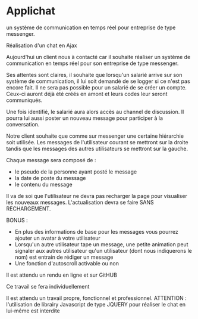 # Applichat
un système de communication en temps réel pour entreprise de type messenger.


Réalisation d'un chat en Ajax

Aujourd'hui un client nous à contacté car il souhaite réaliser un système de communication en temps réel pour son entreprise de type messenger.

Ses attentes sont claires, il souhaite que lorsqu'un salarié arrive sur son système de communication, il lui soit demandé de se logger si ce n'est pas encore fait. Il ne sera pas possible pour un salarié de se créer un compte. Ceux-ci auront déjà été créés en amont et leurs codes leur seront communiqués.

Une fois identifié, le salarié aura alors accès au channel de discussion. Il pourra lui aussi poster un nouveau message pour participer à la conversation.

Notre client souhaite que comme sur messenger une certaine hiérarchie soit utilisée. Les messages de l'utilisateur courant se mettront sur la droite tandis que les messages des autres utilisateurs se mettront sur la gauche.

Chaque message sera composé de :
- le pseudo de la personne ayant posté le message
- la date de poste du message
- le contenu du message

Il va de soi que l'utilisateur ne devra pas recharger la page pour visualiser les nouveaux messages. L'actualisation devra se faire SANS RECHARGEMENT.

BONUS :
- En plus des informations de base pour les messages vous pourrez ajouter un avatar à votre utilisateur
- Lorsqu'un autre utilisateur tape un message, une petite animation peut signaler aux autres utilisateur qu'un utilisateur (dont nous indiquerons le nom) est entrain de rédiger un message
- Une fonction d'autoscroll activable ou non


Il est attendu un rendu en ligne et sur GitHUB

Ce travail se fera individuellement

Il est attendu un travail propre, fonctionnel et professionnel.
ATTENTION : l'utilisation de librairy Javascript de type JQUERY pour réaliser le chat en lui-même est interdite

